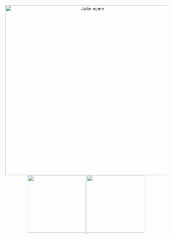 <div align="center">
<img align="center" alt="Julio name" width="530" src="https://cdn.discordapp.com/attachments/979089537756176397/991435662567944242/unknown.png">
</div>

<div align="center">
  <a href="https://github.com/ojuliocesar">
  <img height="180em" src="https://github-readme-stats.vercel.app/api?username=ojuliocesar&show_icons=true&theme=dracula&include_all_commits=true&count_private=true"/>
  <img height="180em" src="https://github-readme-stats.vercel.app/api/top-langs/?username=ojuliocesar&layout=compact&langs_count=7&theme=dracula"/>
</div>
